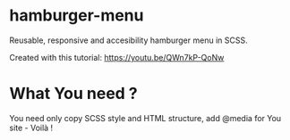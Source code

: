 # hamburger-menu

Reusable, responsive and accesibility hamburger menu in SCSS.

Created with this tutorial:
https://youtu.be/QWn7kP-QoNw

# What You need ? 

You need only copy SCSS style and HTML structure, add @media for You site - Voilà ! 
